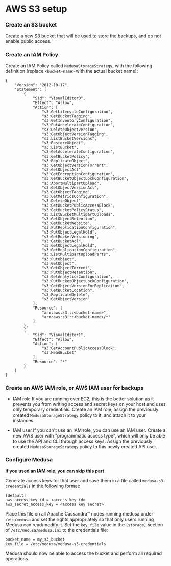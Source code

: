 AWS S3 setup
============

### Create an S3 bucket

Create a new S3 bucket that will be used to store the backups, and do not enable public access.

### Create an IAM Policy

Create an IAM Policy called `MedusaStorageStrategy`, with the following definition (replace `<bucket-name>` with the actual bucket name):

```
{
    "Version": "2012-10-17",
    "Statement": [
        {
            "Sid": "VisualEditor0",
            "Effect": "Allow",
            "Action": [
                "s3:GetLifecycleConfiguration",
                "s3:GetBucketTagging",
                "s3:GetInventoryConfiguration",
                "s3:PutAccelerateConfiguration",
                "s3:DeleteObjectVersion",
                "s3:GetObjectVersionTagging",
                "s3:ListBucketVersions",
                "s3:RestoreObject",
                "s3:ListBucket",
                "s3:GetAccelerateConfiguration",
                "s3:GetBucketPolicy",
                "s3:ReplicateObject",
                "s3:GetObjectVersionTorrent",
                "s3:GetObjectAcl",
                "s3:GetEncryptionConfiguration",
                "s3:GetBucketObjectLockConfiguration",
                "s3:AbortMultipartUpload",
                "s3:GetObjectVersionAcl",
                "s3:GetObjectTagging",
                "s3:GetMetricsConfiguration",
                "s3:DeleteObject",
                "s3:GetBucketPublicAccessBlock",
                "s3:GetBucketPolicyStatus",
                "s3:ListBucketMultipartUploads",
                "s3:GetObjectRetention",
                "s3:GetBucketWebsite",
                "s3:PutReplicationConfiguration",
                "s3:PutObjectLegalHold",
                "s3:GetBucketVersioning",
                "s3:GetBucketAcl",
                "s3:GetObjectLegalHold",
                "s3:GetReplicationConfiguration",
                "s3:ListMultipartUploadParts",
                "s3:PutObject",
                "s3:GetObject",
                "s3:GetObjectTorrent",
                "s3:PutObjectRetention",
                "s3:GetAnalyticsConfiguration",
                "s3:PutBucketObjectLockConfiguration",
                "s3:GetObjectVersionForReplication",
                "s3:GetBucketLocation",
                "s3:ReplicateDelete",
                "s3:GetObjectVersion"
            ],
            "Resource": [
                "arn:aws:s3:::<bucket-name>",
                "arn:aws:s3:::<bucket-name>/*"
            ]
        },
        {
            "Sid": "VisualEditor1",
            "Effect": "Allow",
            "Action": [
                "s3:GetAccountPublicAccessBlock",
                "s3:HeadBucket"
            ],
            "Resource": "*"
        }
    ]
}
```

### Create an AWS IAM role, or AWS IAM user for backups

- IAM role
If you are running over EC2, this is the better solution as it prevents you from writing access and secret keys on your host and uses only temporary credentials.
Create an IAM role, assign the previously created `MedusaStorageStrategy` policy to it, and attach it to your instances

- IAM user
If you can't use an IAM role, you can use an IAM user.
Create a new AWS user with "programmatic access type", which will only be able to use the API and CLI through access keys.
Assign the previously created `MedusaStorageStrategy` policy to this newly created API user.  


### Configure Medusa

**If you used an IAM role, you can skip this part** 

Generate access keys for that user and save them in a file called `medusa-s3-credentials` in the following format:

```
[default]
aws_access_key_id = <access key id>
aws_secret_access_key = <access key secret>
```

Place this file on all Apache Cassandra™ nodes running medusa under `/etc/medusa` and set the rights appropriately so that only users running Medusa can read/modify it.
Set the `key_file` value in the `[storage]` section of `/etc/medusa/medusa.ini` to the credentials file:  

```
bucket_name = my_s3_bucket
key_file = /etc/medusa/medusa-s3-credentials
```

Medusa should now be able to access the bucket and perform all required operations.
